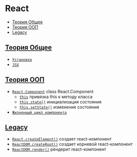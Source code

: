 # React

- [Теория Общее](#теория-общее)
- [Теория ООП](#теория-ооп)
- [Legacy](#legacy)

## [Теория Общее](#react)

- [`Установка`](<./Теория Общее/Установка.md>)
- [`JSX`](<./Теория Общее/JSX.md>)

## [Теория ООП](#react)

- [`React.Component`](<./Теория ООП/React.Component.md>) class React.Component
  - [`this`](<./Теория ООП/this.md>) привязка this к методу класса
  - [`this.state()`](<./Теория ООП/this.state.md>) инициализация состояния
  - [`this.setState()`](<./Теория ООП/this.setState.md>) изменение состояния
- [`Жизненный цикл компонента`](<./Теория ООП//Жизненный цикл компонента.md>)

## [Legacy](#react)

- [`React.createElement()`](./React.createElement.md) создает react-компонент
- [`ReactDOM.createRoot()`](./ReactDOM.createRoot.md) создает корневой react-компонент
- [`ReactDOM.render()`](./ReactDom.render.md) рендерит react-компонент
